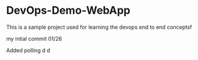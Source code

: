 # DevOps-Demo-WebApp
This is a sample project used for learning the devops end to end conceptsf

my intial commit 01/26

Added polling
 d
d
